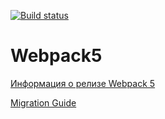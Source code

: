 [![Build status](https://ci.appveyor.com/api/projects/status/x6s4g073yh09kuff?svg=true)](https://ci.appveyor.com/project/Niksel00/ahj-env-1-l7smg)

# Webpack5

[Информация о релизе Webpack 5](https://webpack.js.org/blog/2020-10-10-webpack-5-release/)

[Migration Guide](https://webpack.js.org/migrate/5/)
